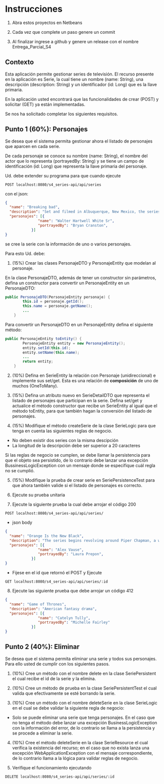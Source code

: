 # Instrucciones

1. Abra estos proyectos en Netbeans

2. Cada vez que complete un paso genere un commit

3. Al finalizar ingrese a github y genere un release con el nombre Entrega_Parcial_S4

## Contexto

Esta aplicación permite gestionar series de televisión. El recurso presente en la aplicación es Serie, la cual tiene un nombre (name: String), una descripción (description: String) y un identificador (id: Long) que es la llave primaria. 

En la aplicación usted encontrará que las funcionalidades de crear (POST) y solicitar (GET) ya están implementadas.

Se nos ha solicitado completar los siguientes requisitos.

## Punto 1 (60%): Personajes
Se desea que el sistema permita gestionar ahora el listado de personajes que aparcen en cada serie.

De cada personaje se conoce su nombre (name: String), el nombre del actor que lo representa (portrayedBy: String) y se tiene un campo de identificación (id: Long) que representa la llave primaria del personaje. 

Ud. debe extender su programa para que cuando ejecute 

```POST localhost:8080/s4_series-api/api/series```

con el json:

```json 
{ 
  "name": "Breaking bad",
  "description": "Set and filmed in Albuquerque, New Mexico, the series tells the story of Walter White, a struggling and depressed high school chemistry teacher who is diagnosed with lung cancer",
  "personajes": [{
               "name": "Walter Hartwell White Sr",
			   "portrayedBy": "Bryan Cranston",
            }]
}
```

se cree la serie con la información de uno o varios personajes. 

Para esto Ud. debe:

1. (15%) Crear las clases PersonajeDTO y PersonajeEntity que modelan al personaje.  

En la clase PersonajeDTO, además de tener un constructor sin parámetros, 
defina un constructor para convertir un PersonajeEntity en un PersonajeDTO:

```java
public PersonajeDTO(PersonajeEntity personaje) {
        this.id = personaje.getId();
        this.name = personaje.getName();
		...
    }
```

Para convertir un PersonajeDTO en un PersonajeEntity defina el siguiente método:

```java
public PersonajeEntity toEntity() {
        PersonajeEntity entity = new PersonajeEntity();
        entity.setId(this.id);
        entity.setName(this.name);   
        ...		
        return entity;
    }
```
2. (10%) Defina en SerieEntity la relación con Personaje (unidireccional) e implemente sus set/get. Esta es una relación de **composición** de uno de muchos (OneToMany). 

3. (15%) Defina un atributo nuevo en SerieDetailDTO que representa el listado de personajes que participan en la serie. Defina set/get y actualice el método constructor que recibe un SerieEntity al igual que el método toEntity, para que también hagan la conversión del listado de personajes. 

4. (15%) Modifique el método createSerie de la clase SerieLogic para que tenga en cuenta las siguientes reglas de negocio. 
- No deben existir dos series con la misma descipción 
- La longitud de la descripción debe ser superior a 20 caracteres

Si las reglas de negocio se cumplen, se debe llamar la persistencia para que el objeto sea persistido, de lo contrario debe lanzar una excepción BussinessLogicException con un mensaje donde se especifique cuál regla no se cumplió.

5. (15%) Modifique la prueba de crear serie en SeriePersistenceTest para que ahora también valide si el listado de personajes es correcto.

6. Ejecute su prueba unitaria

7. Ejecute la siguiente prueba la cual debe arrojar el código 200

`POST localhost:8080/s4_series-api/api/series/`

* json body

```json 
{ 
  "name": "Orange Is the New Black",
  "description": "The series begins revolving around Piper Chapman, a woman in her thirties living in New York City who is sentenced to 15 months in Litchfield Penitentiary",
  "personajes": [{
               "name": "Alex Vause",
			   "portrayedBy": "Laura Prepon",
            }]
}
```

* Fijese en el id que retornó el POST y Ejecute 

`GET localhost:8080/s4_series-api/api/series/:id`

8. Ejecute las siguiente prueba que debe arrojar un código 412

```json 
{ 
  "name": "Game of Thrones",
  "description": "American fantasy drama",
  "personajes": [{
               "name": "Catelyn Tully",
			   "portrayedBy": "Michelle Fairley"
            }]
}
```

## Punto 2 (40%): Eliminar
Se desea que el sistema permita eliminar una serie y todos sus personajes.
Para ello usted de cumplir con los siguientes pasos.

1. (10%) Cree un método con el nombre delete en la clase SeriePersistent el cual recibe el id de la serie y la elimina.

2. (10%) Cree un método de prueba en la clase SeriePersistentTest el cual valida que efectivamente se esté borrando la serie.

3. (10%) Cree un método con el nombre deleteSerie en la clase SerieLogic en el cual se debe validar la siguiente regla de negocio:

- Solo se puede eliminar una serie que tenga personajes. En el caso que no tenga el método debe lanzar una excepción BusinessLogicException con la información del error, de lo contrario se llama a la persistencia y se procede a eliminar la serie.

4. (10%) Cree el método deleteSerie en la clase SerieResource el cual verifica la existencia del recurso; en el caso que no exista lanza una excepción WebApplicationException con el mensaje correspondiente, de lo contrario llama a la lógica para validar reglas de negocio.

5. Verifique el funcionamiento ejecutando

`DELETE localhost:8080/s4_series-api/api/series/:id`
